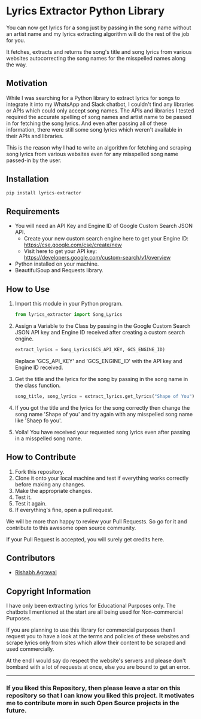 # Lyrics Extractor Python Library

You can now get lyrics for a song just by passing in the song name without an artist name and my lyrics extracting algorithm will do the rest of the job for you.

It fetches, extracts and returns the song's title and song lyrics from various websites autocorrecting the song names for the misspelled names along the way.  

## Motivation

While I was searching for a Python library to extract lyrics for songs to integrate it into my WhatsApp and Slack chatbot, I couldn't find any libraries or APIs which could only accept song names. The APIs and libraries I tested required the accurate spelling of song names and artist name to be passed in for fetching the song lyrics. And even after passing all of these information, there were still some song lyrics which weren't available in their APIs and libraries. 

This is the reason why I had to write an algorithm for fetching and scraping song lyrics from various websites even for any misspelled song name passed-in by the user.

## Installation

```python
pip install lyrics-extractor
```

## Requirements

* You will need an API Key and Engine ID of Google Custom Search JSON API.
  * Create your new custom search engine here to get your Engine ID: https://cse.google.com/cse/create/new
  * Visit here to get your API key: https://developers.google.com/custom-search/v1/overview
* Python installed on your machine.
* BeautifulSoup and Requests library.

## How to Use

1. Import this module in your Python program.

    ```python
    from lyrics_extractor import Song_Lyrics
    ```

2. Assign a Variable to the Class by passing in the Google Custom Search JSON API key and Engine ID received after creating a custom search engine.

    ```python
    extract_lyrics = Song_Lyrics(GCS_API_KEY, GCS_ENGINE_ID)
    ```

    Replace 'GCS_API_KEY' and 'GCS_ENGINE_ID' with the API key and Engine ID received.

3. Get the title and the lyrics for the song by passing in the song name in the class function.

    ```python
    song_title, song_lyrics = extract_lyrics.get_lyrics("Shape of You")
    ```

4. If you got the title and the lyrics for the song correctly then change the song name 'Shape of you' and try again with any misspelled song name like 'Shaep fo you'.

5. Voila! You have received your requested song lyrics even after passing in a misspelled song name.

## How to Contribute

1. Fork this repository.
2. Clone it onto your local machine and test if everything works correctly before making any changes.
3. Make the appropriate changes.
4. Test it.
5. Test it again.
6. If everything's fine, open a pull request.

We will be more than happy to review your Pull Requests. So go for it and contribute to this awesome open source community.

If your Pull Request is accepted, you will surely get credits here.

## Contributors

* [Rishabh Agrawal](https://github.com/Techcatchers)

## Copyright Information

I have only been extracting lyrics for Educational Purposes only. The chatbots I mentioned at the start are all being used for Non-commercial Purposes.

If you are planning to use this library for commercial purposes then I request you to have a look at the terms and policies of these websites and scrape lyrics only from sites which allow their content to be scraped and used commercially.

At the end I would say do respect the website's servers and please don't bombard with a lot of requests at once, else you are bound to get an error.

___

### If you liked this Repository, then please leave a star on this repository so that I can know you liked this project. It motivates me to contribute more in such Open Source projects in the future.